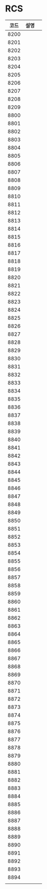# RCS

|  코드  |  설명 |   |
| :--: | :-: | - |
| 8200 |     |   |
| 8201 |     |   |
| 8202 |     |   |
| 8203 |     |   |
| 8204 |     |   |
| 8205 |     |   |
| 8206 |     |   |
| 8207 |     |   |
| 8208 |     |   |
| 8209 |     |   |
| 8800 |     |   |
| 8801 |     |   |
| 8802 |     |   |
| 8803 |     |   |
| 8804 |     |   |
| 8805 |     |   |
| 8806 |     |   |
| 8807 |     |   |
| 8808 |     |   |
| 8809 |     |   |
| 8810 |     |   |
| 8811 |     |   |
| 8812 |     |   |
| 8813 |     |   |
| 8814 |     |   |
| 8815 |     |   |
| 8816 |     |   |
| 8817 |     |   |
| 8818 |     |   |
| 8819 |     |   |
| 8820 |     |   |
| 8821 |     |   |
| 8822 |     |   |
| 8823 |     |   |
| 8824 |     |   |
| 8825 |     |   |
| 8826 |     |   |
| 8827 |     |   |
| 8828 |     |   |
| 8829 |     |   |
| 8830 |     |   |
| 8831 |     |   |
| 8832 |     |   |
| 8833 |     |   |
| 8834 |     |   |
| 8835 |     |   |
| 8836 |     |   |
| 8837 |     |   |
| 8838 |     |   |
| 8839 |     |   |
| 8840 |     |   |
| 8841 |     |   |
| 8842 |     |   |
| 8843 |     |   |
| 8844 |     |   |
| 8845 |     |   |
| 8846 |     |   |
| 8847 |     |   |
| 8848 |     |   |
| 8849 |     |   |
| 8850 |     |   |
| 8851 |     |   |
| 8852 |     |   |
| 8853 |     |   |
| 8854 |     |   |
| 8855 |     |   |
| 8856 |     |   |
| 8857 |     |   |
| 8858 |     |   |
| 8859 |     |   |
| 8860 |     |   |
| 8861 |     |   |
| 8862 |     |   |
| 8863 |     |   |
| 8864 |     |   |
| 8865 |     |   |
| 8866 |     |   |
| 8867 |     |   |
| 8868 |     |   |
| 8869 |     |   |
| 8870 |     |   |
| 8871 |     |   |
| 8872 |     |   |
| 8873 |     |   |
| 8874 |     |   |
| 8875 |     |   |
| 8876 |     |   |
| 8877 |     |   |
| 8878 |     |   |
| 8879 |     |   |
| 8880 |     |   |
| 8881 |     |   |
| 8882 |     |   |
| 8883 |     |   |
| 8884 |     |   |
| 8885 |     |   |
| 8886 |     |   |
| 8887 |     |   |
| 8888 |     |   |
| 8889 |     |   |
| 8890 |     |   |
| 8891 |     |   |
| 8892 |     |   |
| 8893 |     |   |
| 8894 |     |   |
|      |     |   |
